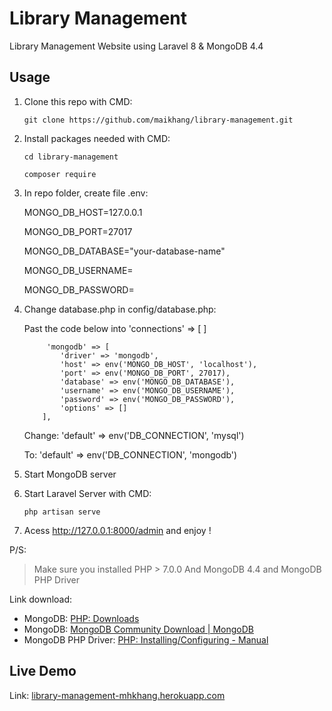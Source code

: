 ﻿# Library Management

Library Management Website using Laravel 8 & MongoDB 4.4

## Usage

1.  Clone this repo with CMD:

    `git clone https://github.com/maikhang/library-management.git`

2.  Install packages needed with CMD:

    `cd library-management`

    `composer require`

3.  In repo folder, create file .env:

    MONGO_DB_HOST=127.0.0.1

    MONGO_DB_PORT=27017

    MONGO_DB_DATABASE="your-database-name"

    MONGO_DB_USERNAME=

    MONGO_DB_PASSWORD=

4.  Change database.php in config/database.php:

    Past the code below into 'connections' => [ ]

        	 'mongodb' => [
        		'driver' => 'mongodb',
        		'host' => env('MONGO_DB_HOST', 'localhost'),
        		'port' => env('MONGO_DB_PORT', 27017),
        		'database' => env('MONGO_DB_DATABASE'),
        		'username' => env('MONGO_DB_USERNAME'),
        		'password' => env('MONGO_DB_PASSWORD'),
        		'options' => []
        	],

    Change:
    'default' => env('DB_CONNECTION', 'mysql')

    To:
    'default' => env('DB_CONNECTION', 'mongodb')

5.  Start MongoDB server
6.  Start Laravel Server with CMD:

    `php artisan serve`

7.  Acess http://127.0.0.1:8000/admin and enjoy !

P/S:

> Make sure you installed PHP > 7.0.0 And MongoDB 4.4 and MongoDB PHP Driver

Link download:

-   MongoDB: [PHP: Downloads](https://www.php.net/downloads)
-   MongoDB: [MongoDB Community Download | MongoDB](https://www.mongodb.com/try/download/community)
-   MongoDB PHP Driver: [PHP: Installing/Configuring - Manual](https://www.php.net/manual/en/mongodb.setup.php)

## Live Demo

Link: [library-management-mhkhang.herokuapp.com](https://library-management-mhkhang.herokuapp.com/admin)
